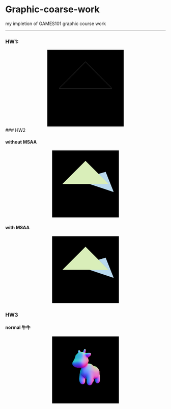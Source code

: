 # Graphic-coarse-work
my impletion of GAMES101 graphic course work

---
### HW1:

<center><img src="./Assign1/res.gif" style="zoom:80%;" /></center>
### HW2

#### without MSAA

<center><img src="./Assign2/image1.png" style="zoom:30%;" /></center>

#### with MSAA

<center><img src="./Assign2/image.png" style="zoom:30%;" /></center>

### HW3

#### normal 牛牛

<center><img src="./Assign3/normal.png" style="zoom:30%;" /></center>
